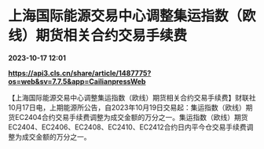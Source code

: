 # 上海国际能源交易中心调整集运指数（欧线）期货相关合约交易手续费

**2023-10-17 12:01**

**https://api3.cls.cn/share/article/1487775?os=web&sv=7.7.5&app=CailianpressWeb**

【上海国际能源交易中心调整集运指数（欧线）期货相关合约交易手续费】财联社10月17日电，上期能源所公告，自2023年10月19日交易起：集运指数（欧线）期货EC2404合约交易手续费调整为成交金额的万分之一。集运指数（欧线）期货EC2404、EC2406、EC2408、EC2410、EC2412合约日内平今仓交易手续费调整为成交金额的万分之一。